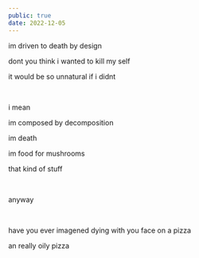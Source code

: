 ```yaml
---
public: true
date: 2022-12-05
---
```


im driven to death by design

dont you think i wanted to kill my self

it would be so unnatural if i didnt

&nbsp;

i mean

im composed by decomposition

im death

im food for mushrooms

that kind of stuff

&nbsp;

anyway

&nbsp;

have you ever imagened dying with you face on a pizza

an really oily pizza

